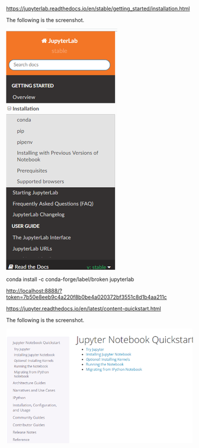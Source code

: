 <https://jupyterlab.readthedocs.io/en/stable/getting_started/installation.html>

The following is the screenshot.

![](media/bb6aa9a92f2af8218ffd5b72aa0a0bf0.png)

conda install -c conda-forge/label/broken jupyterlab 

<http://localhost:8888/?token=7b50e8eeb9c4a220f8b0be4a020372bf3551c8d1b4aa211c>

<https://jupyter.readthedocs.io/en/latest/content-quickstart.html>

The following is the screenshot.

![](media/4580242749842c3bc19f4b2aab4b3e57.png)
